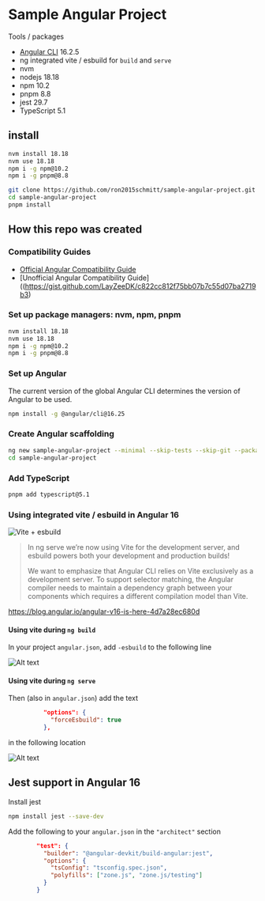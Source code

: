 # Sample Angular Project

Tools / packages

- [Angular CLI](https://github.com/angular/angular-cli) 16.2.5
- ng integrated vite / esbuild for `build` and `serve`
- nvm
- nodejs 18.18
- npm 10.2
- pnpm 8.8
- jest 29.7
- TypeScript 5.1


## install

```bash
nvm install 18.18
nvm use 18.18
npm i -g npm@10.2
npm i -g pnpm@8.8

git clone https://github.com/ron2015schmitt/sample-angular-project.git
cd sample-angular-project
pnpm install
```


## How this repo was created

### Compatibility Guides

- [Official Angular Compatibility Guide](https://angular.io/guide/versions)
- [Unofficial Angular Compatibility Guide]((https://gist.github.com/LayZeeDK/c822cc812f75bb07b7c55d07ba2719b3)


### Set up package managers: nvm, npm, pnpm

```bash
nvm install 18.18
nvm use 18.18
npm i -g npm@10.2
npm i -g pnpm@8.8
```

### Set up Angular 

The current version of the global Angular CLI determines the version of Angular to be used.  

```bash
npm install -g @angular/cli@16.25
```

### Create Angular scaffolding 

```bash
ng new sample-angular-project --minimal --skip-tests --skip-git --package-manager=pnpm
cd sample-angular-project
```

### Add TypeScript

```bash
pnpm add typescript@5.1
```

### Using integrated vite / esbuild in Angular 16

![Vite + esbuild](vite_esbuild.png)

>In ng serve we’re now using Vite for the development server, and esbuild powers both your development and production builds!
>
>We want to emphasize that Angular CLI relies on Vite exclusively as a development server. To support selector matching, the Angular compiler needs to maintain a dependency graph between your components which requires a different compilation model than Vite.

https://blog.angular.io/angular-v16-is-here-4d7a28ec680d


#### Using vite during `ng build`

In your project `angular.json`, add `-esbuild` to the following line

![Alt text](image-3.png)


#### Using vite during `ng serve`

Then (also in `angular.json`) add the text
```json
          "options": {
            "forceEsbuild": true
          },
```

in the following location

![Alt text](image-2.png)


## Jest support in Angular 16

Install jest

```bash
npm install jest --save-dev
```

Add the following to your `angular.json` in the `"architect"` section
```json
        "test": {
          "builder": "@angular-devkit/build-angular:jest",
          "options": {
            "tsConfig": "tsconfig.spec.json",
            "polyfills": ["zone.js", "zone.js/testing"]
          }
        }
```

